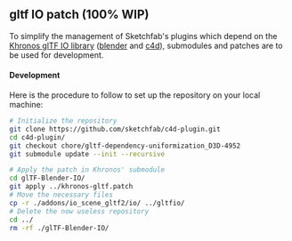 ## gltf IO patch (100% WIP)

To simplify the management of Sketchfab's plugins which depend on the [Khronos glTF IO library](https://github.com/KhronosGroup/glTF-Blender-IO) ([blender](https://github.com/sketchfab/blender-plugin) and [c4d](https://github.com/sketchfab/c4d-plugin)), submodules and patches are to be used for development.

#### Development

Here is the procedure to follow to set up the repository on your local machine:

```sh
# Initialize the repository
git clone https://github.com/sketchfab/c4d-plugin.git
cd c4d-plugin/
git checkout chore/gltf-dependency-uniformization_D3D-4952
git submodule update --init --recursive

# Apply the patch in Khronos' submodule
cd glTF-Blender-IO/
git apply ../khronos-gltf.patch
# Move the necessary files
cp -r ./addons/io_scene_gltf2/io/ ../gltfio/
# Delete the now useless repository
cd ../
rm -rf ./glTF-Blender-IO/
```
